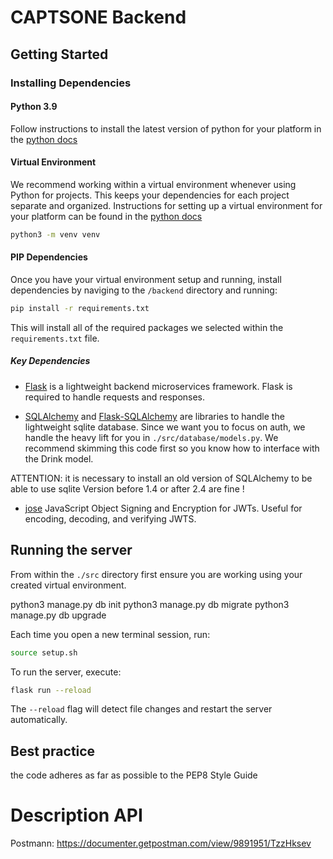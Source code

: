 # CAPTSONE Backend

## Getting Started

### Installing Dependencies

#### Python 3.9

Follow instructions to install the latest version of python for your platform in the [python docs](https://docs.python.org/3/using/unix.html#getting-and-installing-the-latest-version-of-python)

#### Virtual Environment

We recommend working within a virtual environment whenever using Python for projects. This keeps your dependencies for each project separate and organized. Instructions for setting up a virtual environment for your platform can be found in the [python docs](https://packaging.python.org/guides/installing-using-pip-and-virtual-environments/)

```bash
python3 -m venv venv
```

#### PIP Dependencies

Once you have your virtual environment setup and running, install dependencies by naviging to the `/backend` directory and running:

```bash
pip install -r requirements.txt
```

This will install all of the required packages we selected within the `requirements.txt` file.

##### Key Dependencies

- [Flask](http://flask.pocoo.org/) is a lightweight backend microservices framework. Flask is required to handle requests and responses.

- [SQLAlchemy](https://www.sqlalchemy.org/) and [Flask-SQLAlchemy](https://flask-sqlalchemy.palletsprojects.com/en/2.x/) are libraries to handle the lightweight sqlite database. Since we want you to focus on auth, we handle the heavy lift for you in `./src/database/models.py`. We recommend skimming this code first so you know how to interface with the Drink model.

ATTENTION: it is necessary to install an old version of SQLAlchemy to be able to use sqlite
Version before 1.4 or after 2.4 are fine !

- [jose](https://python-jose.readthedocs.io/en/latest/) JavaScript Object Signing and Encryption for JWTs. Useful for encoding, decoding, and verifying JWTS.

## Running the server

From within the `./src` directory first ensure you are working using your created virtual environment.

python3 manage.py db init
python3 manage.py db migrate
python3 manage.py db upgrade

Each time you open a new terminal session, run:

```bash
source setup.sh
```

To run the server, execute:

```bash
flask run --reload
```

The `--reload` flag will detect file changes and restart the server automatically.

## Best practice

the code adheres as far as possible to the PEP8 Style Guide

# Description API

Postmann: https://documenter.getpostman.com/view/9891951/TzzHksev
